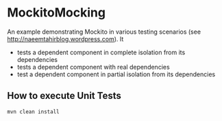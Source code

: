 MockitoMocking
==============
An example demonstrating Mockito in various testing scenarios (see http://naeemtahirblog.wordpress.com). It

* tests a dependent component in complete isolation from its dependencies
* tests a dependent component with real dependencies
* test a dependent component in partial isolation from its dependencies

How to execute Unit Tests
-------------------------
<pre><code>mvn clean install</code></pre>

